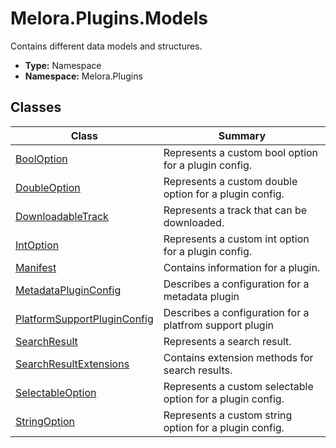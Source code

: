 ﻿---
dir:
  text: Models
  link: true
---



# Melora\.Plugins\.Models
Contains different data models and structures\.
- **Type:** Namespace
- **Namespace:** Melora.Plugins


## Classes
| Class | Summary |
| ----- | ------- |
| [BoolOption](/Melora/plugin-api-reference/Melora.Plugins/Models/BoolOption.html) | Represents a custom bool option for a plugin config. |
| [DoubleOption](/Melora/plugin-api-reference/Melora.Plugins/Models/DoubleOption.html) | Represents a custom double option for a plugin config. |
| [DownloadableTrack](/Melora/plugin-api-reference/Melora.Plugins/Models/DownloadableTrack.html) | Represents a track that can be downloaded. |
| [IntOption](/Melora/plugin-api-reference/Melora.Plugins/Models/IntOption.html) | Represents a custom int option for a plugin config. |
| [Manifest](/Melora/plugin-api-reference/Melora.Plugins/Models/Manifest.html) | Contains information for a plugin. |
| [MetadataPluginConfig](/Melora/plugin-api-reference/Melora.Plugins/Models/MetadataPluginConfig.html) | Describes a configuration for a metadata plugin |
| [PlatformSupportPluginConfig](/Melora/plugin-api-reference/Melora.Plugins/Models/PlatformSupportPluginConfig.html) | Describes a configuration for a platfrom support plugin |
| [SearchResult](/Melora/plugin-api-reference/Melora.Plugins/Models/SearchResult.html) | Represents a search result. |
| [SearchResultExtensions](/Melora/plugin-api-reference/Melora.Plugins/Models/SearchResultExtensions.html) | Contains extension methods for search results. |
| [SelectableOption](/Melora/plugin-api-reference/Melora.Plugins/Models/SelectableOption.html) | Represents a custom selectable option for a plugin config. |
| [StringOption](/Melora/plugin-api-reference/Melora.Plugins/Models/StringOption.html) | Represents a custom string option for a plugin config. |


